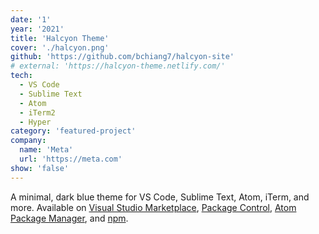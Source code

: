 ```yaml
---
date: '1'
year: '2021'
title: 'Halcyon Theme'
cover: './halcyon.png'
github: 'https://github.com/bchiang7/halcyon-site'
# external: 'https://halcyon-theme.netlify.com/'
tech:
  - VS Code
  - Sublime Text
  - Atom
  - iTerm2
  - Hyper
category: 'featured-project'
company:
  name: 'Meta'
  url: 'https://meta.com'
show: 'false'
---
```


A minimal, dark blue theme for VS Code, Sublime Text, Atom, iTerm, and more. Available on [Visual Studio Marketplace](https://marketplace.visualstudio.com/items?itemName=brittanychiang.halcyon-vscode), [Package Control](https://packagecontrol.io/packages/Halcyon%20Theme), [Atom Package Manager](https://atom.io/themes/halcyon-syntax), and [npm](https://www.npmjs.com/package/hyper-halcyon-theme).
